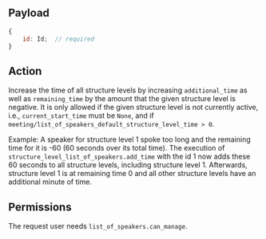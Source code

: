 ## Payload

```js
{
    id: Id;  // required
}
```

## Action

Increase the time of all structure levels by increasing
`additional_time` as well as `remaining_time` by the amount that the given structure level is
negative. It is only allowed if the given structure level is not currently active, i.e.,
`current_start_time` must be `None`, and if `meeting/list_of_speakers_default_structure_level_time > 0`.

Example: A speaker for structure level 1 spoke too long and the remaining time for it is -60 (60 seconds over its total time). The execution of `structure_level_list_of_speakers.add_time` with the id 1 now adds these 60 seconds to all structure levels, including structure level 1. Afterwards, structure level 1 is at remaining time 0 and all other structure levels have an additional minute of time.

## Permissions

The request user needs `list_of_speakers.can_manage`.